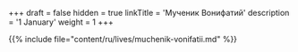 +++
draft = false
hidden = true
linkTitle = 'Мученик Вонифатий'
description = '1 January'
weight = 1
+++

{{% include file="content/ru/lives/muchenik-vonifatii.md" %}}
